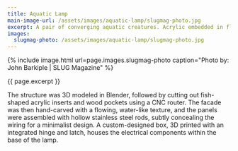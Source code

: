 ```yaml
---
title: Aquatic Lamp
main-image-url: /assets/images/aquatic-lamp/slugmag-photo.jpg
excerpt: A pair of converging aquatic creatures. Acrylic embedded in floating blocks of textured walnut with a soft LED glow.
images:
  slugmag-photo: /assets/images/aquatic-lamp/slugmag-photo.jpg
---
```


{% include image.html url=page.images.slugmag-photo caption="Photo by: John Barkiple | SLUG Magazine" %}

{{ page.excerpt }}

The structure was 3D modeled in Blender, followed by cutting out fish-shaped acrylic inserts and wood pockets using a CNC router. The facade was then hand-carved with a flowing, water-like texture, and the panels were assembled with hollow stainless steel rods, subtly concealing the wiring for a minimalist design. A custom-designed box, 3D printed with an integrated hinge and latch, houses the electrical components within the base of the lamp.